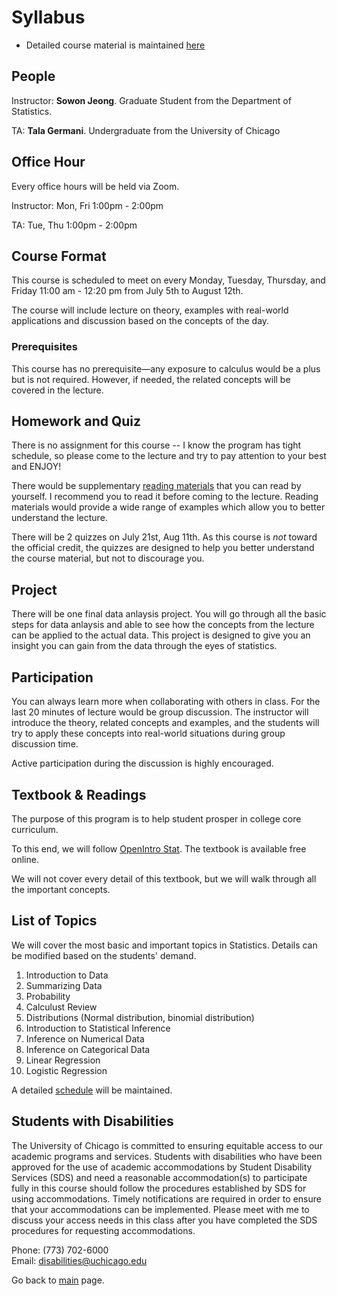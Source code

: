 # Syllabus

* Detailed course material is maintained [here](schedule.md)

## People
Instructor:  **Sowon Jeong**. Graduate Student from the Department of Statistics.

TA: **Tala Germani**. Undergraduate from the University of Chicago

## Office Hour

Every office hours will be held via Zoom.

Instructor: Mon, Fri 1:00pm - 2:00pm

TA: Tue, Thu 1:00pm - 2:00pm 


## Course Format

This course is scheduled to meet on every Monday, Tuesday, Thursday, and Friday 11:00 am - 12:20 pm from July 5th to August 12th.

The course will include lecture on theory, examples with real-world applications and discussion based on the concepts of the day. 


### Prerequisites

This course has no prerequisite—any exposure to calculus would be a plus but is not required. However, if needed, the related concepts will be covered in the lecture.

## Homework and Quiz

There is no assignment for this course -- I know the program has tight schedule, so please come to the lecture and try to pay attention to your best and ENJOY!

There would be supplementary [reading materials](schedule.md) that you can read by yourself. I recommend you to read it before coming to the lecture. Reading materials would provide a wide range of examples which allow you to better understand the lecture.

There will be 2 quizzes on July 21st, Aug 11th. As this course is *not* toward the official credit, the quizzes are designed to help you better understand the course material, but not to discourage you. 

## Project

There will be one final data anlaysis project. You will go through all the basic steps for data anlaysis and able to see how the concepts from the lecture can be applied to the actual data. This project is designed to give you an insight you can gain from the data through the eyes of statistics. 


## Participation

You can always learn more when collaborating with others in class. For the last 20 minutes of lecture would be group discussion. The instructor will introduce the theory, related concepts and examples, and the students will try to apply these concepts into real-world situations during group discussion time.

Active participation during the discussion is highly encouraged. 

## Textbook & Readings

The purpose of this program is to help student prosper in college core curriculum.

To this end, we will follow [OpenIntro Stat](https://www.openintro.org/book/os/). The textbook is available free online. 

We will not cover every detail of this textbook, but we will walk through all the important concepts.

## List of Topics

We will cover the most basic and important topics in Statistics. Details can be modified based on the students' demand.

1. Introduction to Data
2. Summarizing Data
3. Probability
4. Calculust Review
5. Distributions (Normal distribution, binomial distribution)
6. Introduction to Statistical Inference
7. Inference on Numerical Data
8. Inference on Categorical Data
9. Linear Regression
10. Logistic Regression

A detailed [schedule](schedule.md) will be maintained.

## Students with Disabilities

The University of Chicago is committed to ensuring equitable access to
our academic programs and services. Students with disabilities who have
been approved for the use of academic accommodations by​ ​Student Disability
Services​ ​(SDS) and need a reasonable accommodation(s) to participate fully
in this course should follow the procedures established by SDS for using
accommodations. Timely notifications are required in order to ensure that
your accommodations can be implemented. Please meet with me to discuss
your access needs in this class after you have completed the SDS
procedures for requesting accommodations.

Phone: (773) 702-6000<br />
Email: ​disabilities@uchicago.edu

Go back to [main](index.md) page.
